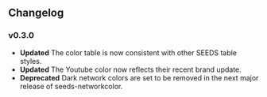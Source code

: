 ## Changelog

### v0.3.0

- **Updated** The color table is now consistent with other SEEDS table styles.
- **Updated** The Youtube color now reflects their recent brand update.
- **Deprecated** Dark network colors are set to be removed in the next major release of seeds-networkcolor.
